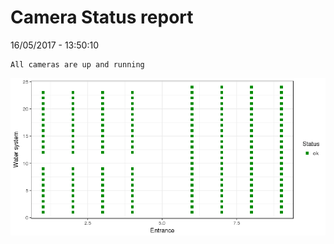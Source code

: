 Camera Status report
================
16/05/2017 - 13:50:10

    All cameras are up and running

![](camreport_files/figure-markdown_github/unnamed-chunk-2-1.png)
